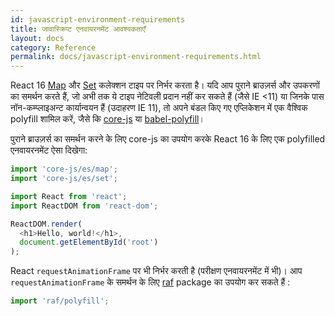 ```yaml
---
id: javascript-environment-requirements
title: जावास्क्रिप्ट एनवायरनमेंट आवश्यकताएँ
layout: docs
category: Reference
permalink: docs/javascript-environment-requirements.html
---
```


React 16 [Map](https://developer.mozilla.org/en-US/docs/Web/JavaScript/Reference/Global_Objects/Map) और [Set](https://developer.mozilla.org/en-US/docs/Web/JavaScript/Reference/Global_Objects/Set) कलेक्शन टाइप पर निर्भर करता है। यदि आप पुराने ब्राउज़र्स और उपकरणों का समर्थन करते हैं, जो अभी तक ये टाइप नेटिवली प्रदान नहीं कर सकते हैं (जैसे IE <11) या जिनके पास नॉन-कम्प्लाइअन्ट कार्यान्वयन हैं (उदाहरण IE 11), तो अपने बंडल किए गए एप्लिकेशन में एक वैश्विक polyfill शामिल करें, जैसे कि [core-js](https://github.com/zloirock/core-js) या [babel-polyfill](https://babeljs.io/docs/usage/polyfill/)।

पुराने ब्राउज़र्स का समर्थन करने के लिए core-js का उपयोग करके React 16 के लिए एक polyfilled एनवायरनमेंट ऐसा दिखेगा:

```js
import 'core-js/es/map';
import 'core-js/es/set';

import React from 'react';
import ReactDOM from 'react-dom';

ReactDOM.render(
  <h1>Hello, world!</h1>,
  document.getElementById('root')
);
```

React `requestAnimationFrame` पर भी निर्भर करती है (परीक्षण एनवायरनमेंट में भी)।
आप `requestAnimationFrame` के समर्थन के लिए [raf](https://www.npmjs.com/package/raf) package का उपयोग कर सकते हैं :

```js
import 'raf/polyfill';
```
